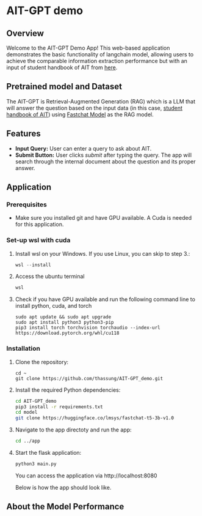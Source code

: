 # AIT-GPT demo

## Overview

   Welcome to the AIT-GPT Demo App! This web-based application demonstrates the basic functionality of langchain model, allowing users to achieve the comparable information extraction performance but with an input of student handbook of AIT from [here](https://drive.google.com/file/d/1sKaWzNwMK1_rPUIRGWl9kuNzK4qAjXei/view).

## Pretrained model and Dataset

   The AIT-GPT is Retrieval-Augmented Generation (RAG) which is a LLM that will answer the question based on the input data (in this case, [student handbook of AIT](https://drive.google.com/file/d/1sKaWzNwMK1_rPUIRGWl9kuNzK4qAjXei/view)) using [Fastchat Model](https://huggingface.co/lmsys/fastchat-t5-3b-v1.0) as the RAG model. 

## Features

   - **Input Query:** User can enter a query to ask about AIT.
   - **Submit Button:** User clicks *submit* after typing the query. The app will search through the internal document about the question and its proper answer.

## Application

### Prerequisites

- Make sure you installed git and have GPU available. A Cuda is needed for this application.

### Set-up wsl with cuda

1. Install wsl on your Windows. If you use Linux, you can skip to step 3.:

   ```powershell
   wsl --install
   ```

2. Access the ubuntu terminal

    ```powershell
   wsl
   ```
 
3. Check if you have GPU available and run the following command line to install python, cuda, and torch

    ```terminal
   sudo apt update && sudo apt upgrade
   sudo apt install python3 python3-pip
   pip3 install torch torchvision torchaudio --index-url https://download.pytorch.org/whl/cu118
   ```
   
### Installation

1. Clone the repository:

   ```terminal
   cd ~
   git clone https://github.com/thassung/AIT-GPT_demo.git
   ```

2. Install the required Python dependencies:

   ```bash
   cd AIT-GPT_demo
   pip3 install -r requirements.txt
   cd model
   git clone https://huggingface.co/lmsys/fastchat-t5-3b-v1.0
   ```

3. Navigate to the app directoty and run the app:
   ```bash
   cd ../app
   ```

4. Start the flask application:
   ```bash
   python3 main.py
   ```

   You can access the application via http://localhost:8080

   Below is how the app should look like.


## About the Model Performance


